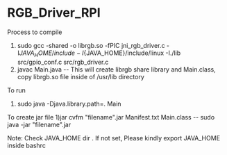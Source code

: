 # RGB_Driver_RPI

Process to compile

1) sudo gcc -shared -o librgb.so -fPIC jni_rgb_driver.c -I${JAVA_HOME}/include -I${JAVA_HOME}/include/linux -I./lib src/gpio_conf.c src/rgb_driver.c
2) javac Main.java
  -- This will create librgb share library and Main.class, copy librgb.so file inside of /usr/lib directory

To run
1) sudo java -Djava.library.path=. Main

To create jar file
1)jar cvfm "filename".jar Manifest.txt Main.class
  -- sudo java -jar "filename".jar
 
Note: Check JAVA_HOME dir . If not set, Please kindly export JAVA_HOME inside bashrc 

